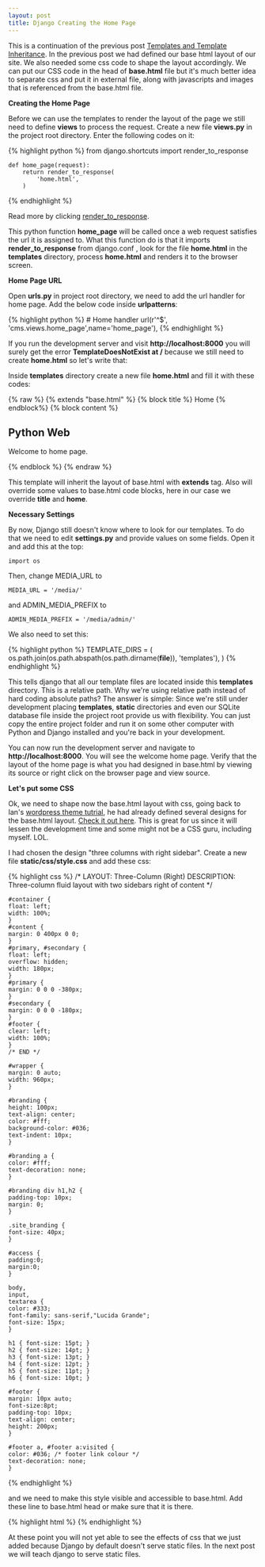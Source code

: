 ```yaml
---
layout: post
title: Django Creating the Home Page
---
```


This is a continuation of the previous post [Templates and Template Inheritance](/2010/10/django-templates-and-template-inheritance.html). In the previous post we had defined our base html layout of our site. We also needed some css code to shape the layout accordingly. We can put our CSS code in the head of **base.html** file but it's much better idea to separate css and put it in external file, along with javascripts and images that is referenced from the base.html file. 

**Creating the Home Page**

Before we can use the templates to render the layout of the page we still need to define **views** to process the request. Create a new file **views.py** in the project root directory. Enter the following codes on it:  

{% highlight python %}
    from django.shortcuts import render_to_response
 
    def home_page(request):
        return render_to_response(
            'home.html',
        )
{% endhighlight %}

Read more by clicking [render_to_response](http://docs.djangoproject.com/en/1.2/topics/http/shortcuts/). 

This python function **home_page** will be called once a web request satisfies the url it is assigned to. What this function do is that it imports **render_to_response** from django.conf , look for the file **home.html** in the **templates** directory, process **home.html** and renders it to the browser screen. 

**Home Page URL**

Open **urls.py** in project root directory, we need to add the url handler for home page. Add the below code inside **urlpatterns**:

{% highlight python %}
    # Home handler
    url(r'^$', 'cms.views.home_page',name='home_page'),
{% endhighlight %}

If you run the development server and visit **http://localhost:8000** you will surely get the error **TemplateDoesNotExist at /** because we still need to create **home.html** so let's write that:

Inside **templates** directory create a new file **home.html** and fill it with these codes:

{% raw %}
    {% extends "base.html" %}
    {% block title %} Home {% endblock%}
    {% block content %}
    <h2>Python Web</h2>
    <p>Welcome to home page.</p>
    {% endblock %}
{% endraw %}

This template will inherit the layout of base.html with **extends** tag. Also will override some values to base.html code blocks, here in our case we override **title** and **home**. 

**Necessary Settings**

By now, Django still doesn't know where to look for our templates. To do that we need to edit **settings.py** and provide values on some fields. Open it and add this at the top:

    import os

Then, change MEDIA_URL to
     
    MEDIA_URL = '/media/'

and ADMIN_MEDIA_PREFIX to

    ADMIN_MEDIA_PREFIX = '/media/admin/'

We also need to set this:

{% highlight python %}
    TEMPLATE_DIRS = (
        os.path.join(os.path.abspath(os.path.dirname(__file__)), 'templates'),
    )
{% endhighlight %}

This tells django that all our template files are located inside this **templates** directory. This is a relative path. Why we're using relative path instead of hard coding absolute paths? The answer is simple: Since we're still under development placing **templates**, **static** directories and even our SQLite database file inside the project root provide us with flexibility. You can just copy the entire project folder and run it on some other computer with Python and Django installed and you're back in your development.

You can now run the development server and navigate to **http://localhost:8000**. You will see the welcome home page. Verify that the layout of the home page is what you had designed in base.html by viewing its source or right click on the browser page and view source.

**Let's put  some CSS**

Ok, we need to shape now the base.html layout with css, going back to Ian's [wordpress theme tutrial](http://themeshaper.com/wordpress-themes-templates-tutorial/), he had already defined several designs for the base.html layout. [Check it out here](http://code.google.com/p/your-wordpress-theme/source/browse/#svn/trunk/styles). This is great for us since it will lessen the development time and some might not be a CSS guru, including myself. LOL. 

I had chosen the design "three columns with right sidebar". Create a new file **static/css/style.css** and add these css:

{% highlight css %}
    /*
    LAYOUT: Three-Column (Right)
    DESCRIPTION: Three-column fluid layout with two sidebars right of content
    */

    #container {
    float: left;
    width: 100%;
    }
    #content {
    margin: 0 400px 0 0;
    }
    #primary, #secondary {
    float: left;
    overflow: hidden;
    width: 180px;
    }
    #primary {
    margin: 0 0 0 -380px;
    }
    #secondary {
    margin: 0 0 0 -180px;
    }
    #footer {
    clear: left;
    width: 100%;
    }
    /* END */

    #wrapper {
    margin: 0 auto;
    width: 960px;
    }

    #branding {
    height: 100px;
    text-align: center;
    color: #fff;
    background-color: #036;
    text-indent: 10px;
    }

    #branding a {
    color: #fff;
    text-decoration: none;
    }

    #branding div h1,h2 {
    padding-top: 10px;
    margin: 0;
    }

    .site_branding {
    font-size: 40px;
    }

    #access {
    padding:0;
    margin:0;
    }

    body,
    input,
    textarea {
    color: #333;
    font-family: sans-serif,"Lucida Grande";
    font-size: 15px;
    }

    h1 { font-size: 15pt; }
    h2 { font-size: 14pt; }
    h3 { font-size: 13pt; }
    h4 { font-size: 12pt; }
    h5 { font-size: 11pt; }
    h6 { font-size: 10pt; }

    #footer {
    margin: 10px auto;
    font-size:8pt;
    padding-top: 10px;
    text-align: center;
    height: 200px;
    }

    #footer a, #footer a:visited {
    color: #036; /* footer link colour */
    text-decoration: none;
    }
{% endhighlight %}

and we need to make this style visible and accessible to base.html. Add these line to base.html head or make sure that it is there.

{% highlight html %}
    <link rel="stylesheet" type="text/css" href="{{MEDIA_URL}}css/style.css" />
{% endhighlight %}

At these point you will not yet able to see the effects of css that we just added because Django by default doesn't serve static files. In the next post we will teach django to serve static files.
